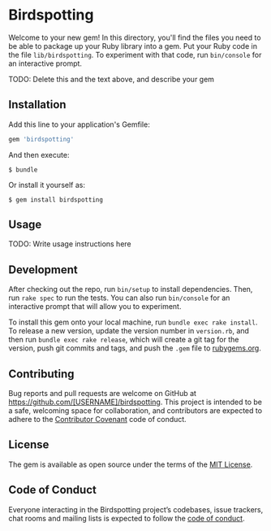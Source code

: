 
# Birdspotting

Welcome to your new gem! In this directory, you'll find the files you need to be able to package up your Ruby library into a gem. Put your Ruby code in the file `lib/birdspotting`. To experiment with that code, run `bin/console` for an interactive prompt.

TODO: Delete this and the text above, and describe your gem

## Installation

Add this line to your application's Gemfile:

```ruby
gem 'birdspotting'
```

And then execute:

    $ bundle

Or install it yourself as:

    $ gem install birdspotting

## Usage

TODO: Write usage instructions here

## Development

After checking out the repo, run `bin/setup` to install dependencies. Then, run `rake spec` to run the tests. You can also run `bin/console` for an interactive prompt that will allow you to experiment.

To install this gem onto your local machine, run `bundle exec rake install`. To release a new version, update the version number in `version.rb`, and then run `bundle exec rake release`, which will create a git tag for the version, push git commits and tags, and push the `.gem` file to [rubygems.org](https://rubygems.org).

## Contributing

Bug reports and pull requests are welcome on GitHub at https://github.com/[USERNAME]/birdspotting. This project is intended to be a safe, welcoming space for collaboration, and contributors are expected to adhere to the [Contributor Covenant](http://contributor-covenant.org) code of conduct.

## License

The gem is available as open source under the terms of the [MIT License](https://opensource.org/licenses/MIT).

## Code of Conduct

Everyone interacting in the Birdspotting project’s codebases, issue trackers, chat rooms and mailing lists is expected to follow the [code of conduct](https://github.com/[USERNAME]/birdspotting/blob/master/CODE_OF_CONDUCT.md).
